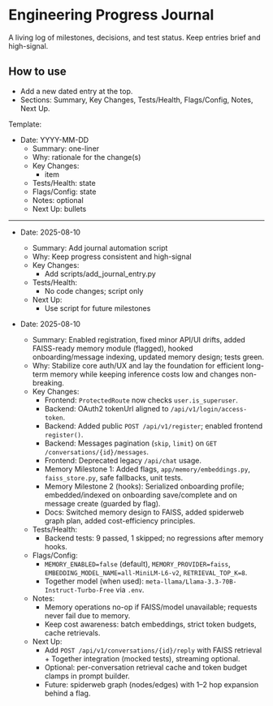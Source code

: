 # Engineering Progress Journal

A living log of milestones, decisions, and test status. Keep entries brief and high-signal.

## How to use
- Add a new dated entry at the top.
- Sections: Summary, Key Changes, Tests/Health, Flags/Config, Notes, Next Up.

Template:

- Date: YYYY-MM-DD
  - Summary: one-liner
  - Why: rationale for the change(s)
  - Key Changes:
    - item
  - Tests/Health: state
  - Flags/Config: state
  - Notes: optional
  - Next Up: bullets

---

- Date: 2025-08-10
  - Summary: Add journal automation script
  - Why: Keep progress consistent and high-signal
  - Key Changes:
    - Add scripts/add_journal_entry.py
  - Tests/Health:
    - No code changes; script only
  - Next Up:
    - Use script for future milestones

- Date: 2025-08-10
  - Summary: Enabled registration, fixed minor API/UI drifts, added FAISS-ready memory module (flagged), hooked onboarding/message indexing, updated memory design; tests green.
  - Why: Stabilize core auth/UX and lay the foundation for efficient long-term memory while keeping inference costs low and changes non-breaking.
  - Key Changes:
    - Frontend: `ProtectedRoute` now checks `user.is_superuser`.
    - Backend: OAuth2 tokenUrl aligned to `/api/v1/login/access-token`.
    - Backend: Added public `POST /api/v1/register`; enabled frontend `register()`.
    - Backend: Messages pagination (`skip`, `limit`) on `GET /conversations/{id}/messages`.
    - Frontend: Deprecated legacy `/api/chat` usage.
    - Memory Milestone 1: Added flags, `app/memory/embeddings.py`, `faiss_store.py`, safe fallbacks, unit tests.
    - Memory Milestone 2 (hooks): Serialized onboarding profile; embedded/indexed on onboarding save/complete and on message create (guarded by flag).
    - Docs: Switched memory design to FAISS, added spiderweb graph plan, added cost-efficiency principles.
  - Tests/Health:
    - Backend tests: 9 passed, 1 skipped; no regressions after memory hooks.
  - Flags/Config:
    - `MEMORY_ENABLED=false` (default), `MEMORY_PROVIDER=faiss`, `EMBEDDING_MODEL_NAME=all-MiniLM-L6-v2`, `RETRIEVAL_TOP_K=8`.
    - Together model (when used): `meta-llama/Llama-3.3-70B-Instruct-Turbo-Free` via `.env`.
  - Notes:
    - Memory operations no-op if FAISS/model unavailable; requests never fail due to memory.
    - Keep cost awareness: batch embeddings, strict token budgets, cache retrievals.
  - Next Up:
    - Add `POST /api/v1/conversations/{id}/reply` with FAISS retrieval + Together integration (mocked tests), streaming optional.
    - Optional: per-conversation retrieval cache and token budget clamps in prompt builder.
    - Future: spiderweb graph (nodes/edges) with 1–2 hop expansion behind a flag.
